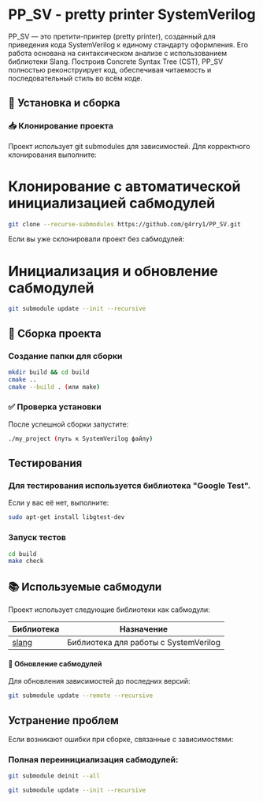 # PP_SV - pretty printer SystemVerilog
PP_SV — это претити-принтер (pretty printer), созданный для приведения кода SystemVerilog к единому стандарту оформления. Его работа основана на синтаксическом анализе с использованием библиотеки Slang. Построив Concrete Syntax Tree (CST), PP_SV  полностью реконструирует код, обеспечивая читаемость и последовательный стиль во всём коде.


## 🚀 Установка и сборка

### 📥 Клонирование проекта

Проект использует git submodules для зависимостей. Для корректного клонирования выполните:

# Клонирование с автоматической инициализацией сабмодулей
```bash
git clone --recurse-submodules https://github.com/g4rry1/PP_SV.git
```
Если вы уже склонировали проект без сабмодулей:

# Инициализация и обновление сабмодулей
```bash
git submodule update --init --recursive
```
## 🔨 Сборка проекта

### Создание папки для сборки
```bash
mkdir build && cd build
cmake ..
cmake --build . (или make)
```

### ✅ Проверка установки

После успешной сборки запустите:
```bash
./my_project (путь к SystemVerilog файлу)
```

## Тестирования
### Для тестирования используется библиотека "Google Test". 
Если у вас её нет, выполните:
```bash
sudo apt-get install libgtest-dev
```
### Запуск тестов
```bash
cd build
make check 
```


## 📚 Используемые сабмодули

Проект использует следующие библиотеки как сабмодули:

| Библиотека | Назначение |
|------------|------------|
| [slang](https://github.com/MikePopoloski/slang.git) | Библиотека для работы с SystemVerilog |

#### 🔄 Обновление сабмодулей

Для обновления зависимостей до последних версий:
```bash
git submodule update --remote --recursive
```
## Устранение проблем

Если возникают ошибки при сборке, связанные с зависимостями:

### Полная переинициализация сабмодулей:
```bash
git submodule deinit --all

git submodule update --init --recursive
```